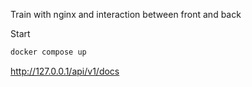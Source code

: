 Train with nginx and interaction between front and back

Start

```bash
docker compose up
```


http://127.0.0.1/api/v1/docs